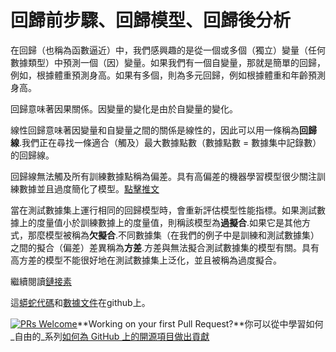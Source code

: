 # 回歸前步驟、回歸模型、回歸後分析

在回歸（也稱為函數逼近）中，我們感興趣的是從一個或多個（獨立）變量（任何數據類型）中預測一個（因）變量。如果我們有一個自變量，那就是簡單的回歸，例如，根據體重預測身高。如果有多個，則為多元回歸，例如根據體重和年齡預測身高。

回歸意味著因果關係。因變量的變化是由於自變量的變化。

線性回歸意味著因變量和自變量之間的關係是線性的，因此可以用一條稱為**回歸線**.我們正在尋找一條適合（觸及）最大數據點數（數據點數 = 數據集中記錄數）的回歸線。

回歸線無法觸及所有訓練數據點稱為偏差。具有高偏差的機器學習模型很少關注訓練數據並且過度簡化了模型。[點擊推文](https://clicktotweet.com/6Rcfz)

當在測試數據集上運行相同的回歸模型時，會重新評估模型性能指標。如果測試數據上的度量值小於訓練數據上的度量值，則稱該模型為**過擬合**.如果它是其他方式，那麼模型被稱為**欠擬合**.不同數據集（在我們的例子中是訓練和測試數據集）之間的擬合（偏差）差異稱為**方差**.方差與無法擬合測試數據集的模型有關。具有高方差的模型不能很好地在測試數據集上泛化，並且被稱為過度擬合。

繼續閱讀[鏈接素](https://www.linkedin.com/pulse/simple-linear-regression-overview-nitin-malik/)

這[蟒蛇代碼](https://github.com/drnitinmalik/simple-linear-regression/blob/main/predict-GPA-from-SAT.py)和[數據文件](https://github.com/drnitinmalik/simple-linear-regression/blob/main/SAT-GPA.csv)在github上。

[![PRs Welcome](https://img.shields.io/badge/PRs-welcome-brightgreen.svg?style=flat-square)](https://makeapullrequest.com)**Working on your first Pull Request?**你可以從中學習如何_自由的_系列[如何為 GitHub 上的開源項目做出貢獻](https://kcd.im/pull-request)
